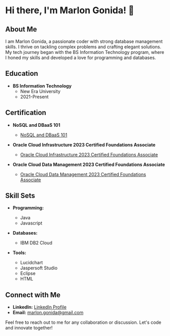 # Hi there, I'm Marlon Gonida! 👋

## About Me

I am Marlon Gonida, a passionate coder with strong database management skills. I thrive on tackling complex problems and crafting elegant solutions. My tech journey began with the BS Information Technology program, where I honed my skills and developed a love for programming and databases.

## Education

- **BS Information Technology**
  - New Era University
  - 2021-Present

## Certification

- **NoSQL and DBaaS 101**
  - [NoSQL and DBaaS 101](https://courses.cognitiveclass.ai/certificates/edc4f9f6f3274f25b0b918897f2aa5d6)

- **Oracle Cloud Infrastructure 2023 Certified Foundations Associate**
  - [Oracle Cloud Infrastructure 2023 Certified Foundations Associate](https://catalog-education.oracle.com/pls/certview/sharebadge?id=458EE54D599DC4995B5A0556F9B17B5047D72AAB8CF33F8032887AF15106367F&fbclid=IwAR1Zn12e5VqenSd64mJlyasRTM8A0BerR2XurkDcEM1AnQU2v3XjplURE1k#)

- **Oracle Cloud Data Management 2023 Certified Foundations Associate**
  - [Oracle Cloud Data Management 2023 Certified Foundations Associate](https://catalog-education.oracle.com/pls/certview/sharebadge?id=0C26F10EF2880766D20B929C86AC7BB87F8D28AAEA45D89B4D752A02C2C95965&fbclid=IwAR20p7c_ZgeLWnguDXWB6qlOcelmbmGt8035x69ZckfRetw9jt5XfFnxZgY)

## Skill Sets

- **Programming:**
  - Java
  - Javascript

- **Databases:**
  - IBM DB2 Cloud

- **Tools:**
  - Lucidchart
  - Jaspersoft Studio
  - Eclipse
  - HTML

## Connect with Me

- **LinkedIn:** [LinkedIn Profile](https://www.linkedin.com/in/marlon-t-gonida-6b49462a2/)
- **Email:** marlon.gonida@gmail.com

Feel free to reach out to me for any collaboration or discussion. Let's code and innovate together!

